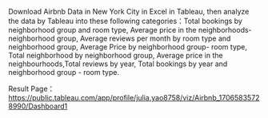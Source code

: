 Download Airbnb Data in New York City in Excel in Tableau, then analyze the data by Tableau into these following categories：Total bookings by neighborhood group and room type, Average price in the neighborhoods- neighborhood group, Average reviews per month by room type and neighborhood group, Average Price by neighborhood group- room type, Total neighborhood by neighborhood group, Average price in the neighbourhoods,Total reviews by year, Total bookings by year and neighborhood group - room type. 

Result Page：https://public.tableau.com/app/profile/julia.yao8758/viz/Airbnb_17065835728990/Dashboard1
